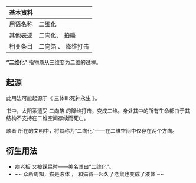 |  **基本资料**  ||
|---|---|
|用语名称  |  二维化   |
|其他表述  |  二向化、 ~~拍扁~~  |
|相关条目  |  二向箔  、  降维打击   |
  
**“二维化”** 指物质从三维变为二维的过程。

##  起源

此用法可能起源于《  三体Ⅲ:死神永生  》。

书中，太阳系遭受  二向箔  的降维打击，变成二维。身处其中的所有生命都由于其结构不支持在二维空间存续而死亡。

歌者  所在的文明中，将其称为“二向化”——在二维空间中仅存在两个方向。

##  衍生用法

  * 痞老板  又被踩扁时——美名其曰“二维化”。 
  * ~~ 众所周知，猫是液体  ，  和猫待一起久了老鼠也变成了液体  ~~